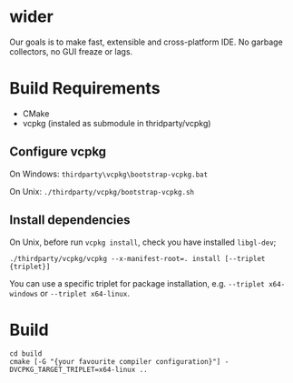 # wider

Our goals is to make fast, extensible and cross-platform IDE.
No garbage collectors, no GUI freaze or lags.

# Build Requirements

* CMake
* vcpkg (instaled as submodule in thridparty/vcpkg)

## Configure vcpkg

On Windows:
    `thirdparty\vcpkg\bootstrap-vcpkg.bat`

On Unix:
    `./thirdparty/vcpkg/bootstrap-vcpkg.sh`

## Install dependencies

On Unix, before run `vcpkg install`, check you have installed `libgl-dev`;

`./thirdparty/vcpkg/vcpkg --x-manifest-root=. install [--triplet {triplet}]`

You can use a specific triplet for package installation, e.g. `--triplet x64-windows` or `--triplet x64-linux`.

# Build

```mkdir build
cd build
cmake [-G "{your favourite compiler configuration}"] -DVCPKG_TARGET_TRIPLET=x64-linux ..
```
